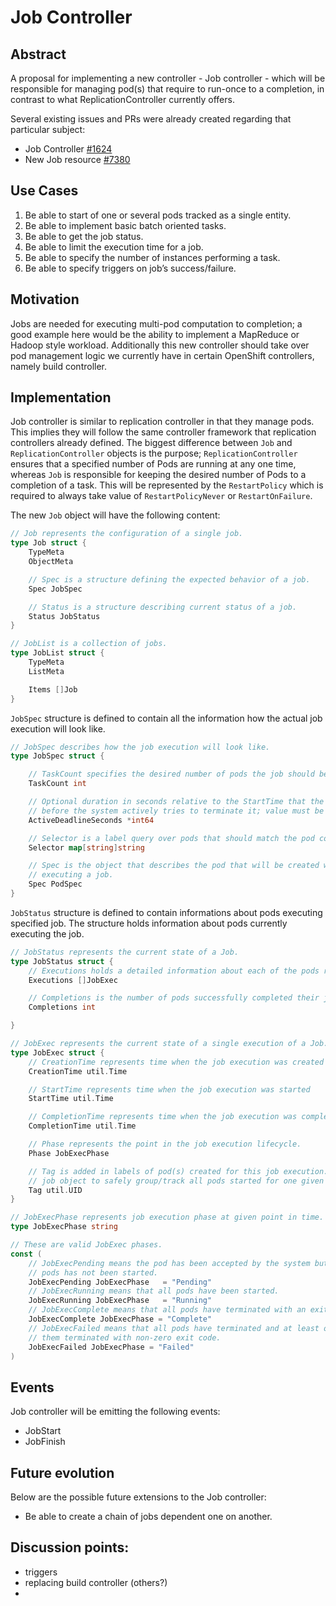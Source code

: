 # Job Controller

## Abstract
A proposal for implementing a new controller - Job controller - which will be responsible
for managing pod(s) that require to run-once to a completion, in contrast to what
ReplicationController currently offers.

Several existing issues and PRs were already created regarding that particular subject:
* Job Controller [#1624](https://github.com/GoogleCloudPlatform/kubernetes/issues/1624)
* New Job resource [#7380](https://github.com/GoogleCloudPlatform/kubernetes/pull/7380)


## Use Cases
1. Be able to start of one or several pods tracked as a single entity.
1. Be able to implement basic batch oriented tasks.
1. Be able to get the job status.
1. Be able to limit the execution time for a job.
1. Be able to specify the number of instances performing a task.
1. Be able to specify triggers on job’s success/failure.


## Motivation
Jobs are needed for executing multi-pod computation to completion; a good example
here would be the ability to implement a MapReduce or Hadoop style workload.
Additionally this new controller should take over pod management logic we currently
have in certain OpenShift controllers, namely build controller.


## Implementation
Job controller is similar to replication controller in that they manage pods.
This implies they will follow the same controller framework that replication
controllers already defined.  The biggest difference between `Job` and
`ReplicationController` objects is the purpose; `ReplicationController`
ensures that a specified number of Pods are running at any one time, whereas
`Job` is responsible for keeping the desired number of Pods to a completion of
a task. This will be represented by the `RestartPolicy` which is required to
always take value of `RestartPolicyNever` or `RestartOnFailure`.


The new `Job` object will have the following content:

```go
// Job represents the configuration of a single job.
type Job struct {
    TypeMeta
    ObjectMeta

    // Spec is a structure defining the expected behavior of a job.
    Spec JobSpec

    // Status is a structure describing current status of a job.
    Status JobStatus
}

// JobList is a collection of jobs.
type JobList struct {
    TypeMeta
    ListMeta

    Items []Job
}
```

`JobSpec` structure is defined to contain all the information how the actual job execution
will look like.

```go
// JobSpec describes how the job execution will look like.
type JobSpec struct {

    // TaskCount specifies the desired number of pods the job should be run with.
    TaskCount int

    // Optional duration in seconds relative to the StartTime that the job may be active
    // before the system actively tries to terminate it; value must be positive integer
    ActiveDeadlineSeconds *int64

    // Selector is a label query over pods that should match the pod count.
    Selector map[string]string

    // Spec is the object that describes the pod that will be created when
    // executing a job.
    Spec PodSpec
}
```

`JobStatus` structure is defined to contain informations about pods executing
specified job.  The structure holds information about pods currently executing
the job.

```go
// JobStatus represents the current state of a Job.
type JobStatus struct {
    // Executions holds a detailed information about each of the pods running a job.
    Executions []JobExec

    // Completions is the number of pods successfully completed their job.
    Completions int

}

// JobExec represents the current state of a single execution of a Job.
type JobExec struct {
    // CreationTime represents time when the job execution was created
    CreationTime util.Time

    // StartTime represents time when the job execution was started
    StartTime util.Time

    // CompletionTime represents time when the job execution was completed
    CompletionTime util.Time

    // Phase represents the point in the job execution lifecycle.
    Phase JobExecPhase

    // Tag is added in labels of pod(s) created for this job execution.  It allows
    // job object to safely group/track all pods started for one given job execution.
    Tag util.UID
}

// JobExecPhase represents job execution phase at given point in time.
type JobExecPhase string

// These are valid JobExec phases.
const (
    // JobExecPending means the pod has been accepted by the system but one or more
    // pods has not been started.
    JobExecPending JobExecPhase   = "Pending"
    // JobExecRunning means that all pods have been started.
    JobExecRunning JobExecPhase   = "Running"
    // JobExecComplete means that all pods have terminated with an exit code of 0.
    JobExecComplete JobExecPhase = "Complete"
    // JobExecFailed means that all pods have terminated and at least one of
    // them terminated with non-zero exit code.
    JobExecFailed JobExecPhase = "Failed"
)
```

## Events
Job controller will be emitting the following events:
* JobStart
* JobFinish

## Future evolution
Below are the possible future extensions to the Job controller:
* Be able to create a chain of jobs dependent one on another.

## Discussion points:
* triggers
* replacing build controller (others?)
*
